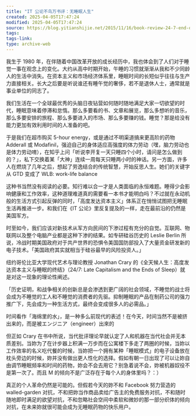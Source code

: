 ```yaml
---
title: "IT 公论不鸟万书评：无睡眠人生"
created: 2025-04-05T17:47:24
modified: 2025-04-05T17:47:24
source: https://blog.yitianshijie.net/2015/11/16/book-review-24-7-end-of-sleep/
tags:
tags-link:
type: archive-web
---
```

我生于 1980 年，在伴随着中国改革开放的成长经历中，我也体会到了人们对于睡觉一事在观念上的变化。大约从高中时期开始，午睡的习惯就渐渐从我和不少同龄人的生活中消失。在资本主义和市场经济体系里，睡眠时间的长短似乎往往与生产力直接相关。长大之后要是听说谁还有睡午觉的奢侈，若不是退休人士，通常就是事业单位的同志了。

我们生活在一个全球最优秀的头脑日夜钻营如何随时随地满足大家一切欲望的时代，睡眠意味着停滞和怠惰。那么多要看的书、文章和展览，那么多想听的音乐，那么多要安排的旅程、那么多要进入的市场、那么多要赚的钱。睡觉？那是给没有能力更加有效利用时间的人准备的吧。

于是我们在超市购买 5-hour energy，或是通过不明渠道搞来更高阶的药物 Adderall 或 Modafinil，强迫自己的身体适应高强度的体力劳动（嘿，脑力劳动也是体力劳动唷），在知乎上问「听说李开复一天只睡四个小时，请问是怎么做到的？」，私下交换着某「大神」连续一周每天只睡两小时的神话。另一方面，许多人在燃烧了几年之后，想起了劳逸结合的传统智慧，开始反思人生。她们的关键字从 GTD 变成了 WLB: work-life balance

这种书当然没有阅读的必要。知行难以合一才是人类面临的永恒难题。睡得少会影响健康和工作效率，这种道理难道真的需要看一本书才能明白吗？不过就在永动机般的生活方式引起反弹的同时，「高度发达资本主义」体系正在悄悄试图把无睡眠生活再推进一步。和我们在《IT 公论》里反复提及的一样，走在最前沿的仍然是美国军方。

时至如今，我们应该对新技术从军方向民间的下渗过程有充分的自觉。互联网、物联网以及整个电脑产业都是这种下渗的结果。如专研硅谷历史的 Leslie Berlin 所说，冷战时期美国政府对于共产世界的恐惧令美国国防部投入了大量资金研发新的电子技术。「美国政府其实就相当于硅谷最早的风险投资人。」

纽约哥伦比亚大学现代艺术与理论教授 Jonathan Crary 的《全天候人生：高度发达资本主义与睡眠的终结》（24/7: Late Capitalism and the Ends of Sleep）就是对这一现象的理论性阐述。

「历史证明，和战争相关的创新总是会渗透到更广阔的社会领域，不睡觉的战士将会成为不睡觉的工人和不睡觉的消费者的先驱。抑制睡眠的产品在制药公司的强力推广下，先会成为一种生活方式，最终会变成很多人的必需品。」

时间看作「海绵里的水」，是一种多么前现代的表述！在今天，时间当然不是被挤出来的，而是被エンジニア（engineer）出來的

但正如 Crary 在书中所说，当代批评理论早就认定了人和机器在当代社会并无本质差别。当妳为了在计步器上积满一万步而在公寓楼下多走了两圈的时候，当妳以工作效率的名义吃代餐的时候，当妳把一个拥有某种「睡眠模式」的电子设备放在枕头旁边的时候，妳并没有做出更人性化的选择。假如有朝一日出现了可以让妳自由调节睡眠频率和时间的药物，妳会不会去用它？别急着说不会，妳被机器奴役不是第一次了。而且 M 的倾向不是广泛存在于每个人的身体里吗？：）

真正的个人革命仍然是可能的。但假若今天的妳不和 Facebook 努力营造的 walled-garden 对抗，不和把妳当作商品卖给广告主的免费服务对抗，不和随时随地即时满足的欲望对抗，不和忽略社会空间中柔软和微妙的那一部分织体的倾向对抗，在未来妳就很可能会成为无睡眠药物的快乐用户。